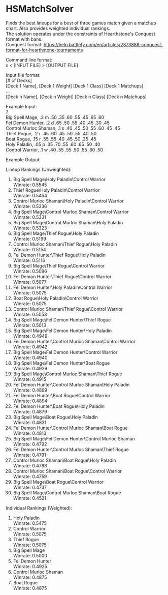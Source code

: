 # HSMatchSolver
Finds the best lineups for a best of three games match given a matchup chart. Also provides weighted individual rankings.  
The solution operates under the constraints of Hearthstone's Conquest format with bans.  
Conquest format: https://help.battlefy.com/en/articles/2873888-conquest-format-for-hearthstone-tournaments  

Command line format:  
s < [INPUT FILE] > [OUTPUT FILE]

Input file format:  
[# of Decks]  
[Deck 1 Name], [Deck 1 Weight] [Deck 1 Class] [Deck 1 Matchups]  
...  
[Deck n Name], [Deck n Weight] [Deck n Class] [Deck n Matchups]  
  
Example Input:  
7  
Big Spell Mage, .2 m .50 .35 .60 .55 .45 .65 .60  
Fel Demon Hunter, .2 d .65 .50 .55 .40 .45 .30 .45  
Control Murloc Shaman, .1 s .40 .45 .50 .55 .60 .45 .45  
Thief Rogue, .2 r .45 .60 .45 .50 .55 .40 .50  
Boat Rogue, .15 r .55 .55 .40 .45 .50 .35 .45  
Holy Paladin, .05 p .35 .70 .55 .60 .65 .50 .40  
Control Warrior, .1 w .40 .55 .55 .50 .55 .60 .50  
  
Example Output:  
  
Lineup Rankings (Unweighted): 
1. Big Spell Mage\Holy Paladin\Control Warrior  
Winrate: 0.5545  
2. Thief Rogue\Holy Paladin\Control Warrior  
Winrate: 0.5454  
3. Control Murloc Shaman\Holy Paladin\Control Warrior  
Winrate: 0.5336  
4. Big Spell Mage\Control Murloc Shaman\Control Warrior  
Winrate: 0.5331  
5. Big Spell Mage\Control Murloc Shaman\Holy Paladin  
Winrate: 0.5323  
6. Big Spell Mage\Thief Rogue\Holy Paladin  
Winrate: 0.5199  
7. Control Murloc Shaman\Thief Rogue\Holy Paladin  
Winrate: 0.5154  
8. Fel Demon Hunter\Thief Rogue\Holy Paladin  
Winrate: 0.5116  
9. Big Spell Mage\Thief Rogue\Control Warrior  
Winrate: 0.5096  
10. Fel Demon Hunter\Thief Rogue\Control Warrior  
Winrate: 0.5077  
11. Fel Demon Hunter\Holy Paladin\Control Warrior  
Winrate: 0.5075  
12. Boat Rogue\Holy Paladin\Control Warrior  
Winrate: 0.5075  
13. Control Murloc Shaman\Thief Rogue\Control Warrior  
Winrate: 0.5053  
14. Big Spell Mage\Fel Demon Hunter\Thief Rogue  
Winrate: 0.5013  
15. Big Spell Mage\Fel Demon Hunter\Holy Paladin  
Winrate: 0.4949  
16. Fel Demon Hunter\Control Murloc Shaman\Control Warrior  
Winrate: 0.4942  
17. Big Spell Mage\Fel Demon Hunter\Control Warrior  
Winrate: 0.4940  
18. Big Spell Mage\Fel Demon Hunter\Boat Rogue  
Winrate: 0.4929  
19. Big Spell Mage\Control Murloc Shaman\Thief Rogue  
Winrate: 0.4915  
20. Fel Demon Hunter\Control Murloc Shaman\Holy Paladin  
Winrate: 0.4899  
21. Fel Demon Hunter\Boat Rogue\Control Warrior  
Winrate: 0.4894  
22. Fel Demon Hunter\Boat Rogue\Holy Paladin  
Winrate: 0.4879  
23. Big Spell Mage\Boat Rogue\Holy Paladin  
Winrate: 0.4831  
24. Fel Demon Hunter\Control Murloc Shaman\Boat Rogue  
Winrate: 0.4813  
25. Big Spell Mage\Fel Demon Hunter\Control Murloc Shaman  
Winrate: 0.4792  
26. Fel Demon Hunter\Control Murloc Shaman\Thief Rogue  
Winrate: 0.4791  
27. Control Murloc Shaman\Boat Rogue\Holy Paladin  
Winrate: 0.4788  
28. Control Murloc Shaman\Boat Rogue\Control Warrior  
Winrate: 0.4759  
29. Big Spell Mage\Boat Rogue\Control Warrior  
Winrate: 0.4737  
30. Big Spell Mage\Control Murloc Shaman\Boat Rogue  
Winrate: 0.4521  
  
Individual Rankings (Weighted):  
1. Holy Paladin  
Winrate: 0.5475  
2. Control Warrior  
Winrate: 0.5075  
3. Thief Rogue  
Winrate: 0.5075  
4. Big Spell Mage  
Winrate: 0.5000  
5. Fel Demon Hunter  
Winrate: 0.4925  
6. Control Murloc Shaman  
Winrate: 0.4875  
7. Boat Rogue  
Winrate: 0.4875
